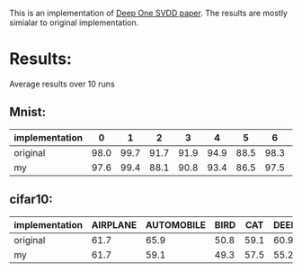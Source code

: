 This is an implementation of [Deep One SVDD paper](https://proceedings.mlr.press/v80/ruff18a.html). The results are mostly simialar to original implementation.

# Results:
Average results over 10 runs
## Mnist:
| implementation | 0    | 1    | 2    | 3    | 4    | 5    | 6    | 7    | 8    | 9    |
|----------------|------|------|------|------|------|------|------|------|------|------|
| original       | 98.0 | 99.7 | 91.7 | 91.9 | 94.9 | 88.5 | 98.3 | 94.6 | 93.9 | 96.5 |
| my             | 97.6 | 99.4 | 88.1 | 90.8 | 93.4 | 86.5 | 97.5 | 93.9 | 92.8 | 96.1 |

## cifar10:
| implementation | AIRPLANE | AUTOMOBILE | BIRD | CAT  | DEER | DOG  | FROG | HORSE | SHIP | TRUCK |
|----------------|----------|------------|------|------|------|------|------|-------|------|-------|
| original       | 61.7     | 65.9       | 50.8 | 59.1 | 60.9 | 65.7 | 67.7 | 67.3  | 75.9 | 73.1  |
| my             | 61.7     | 59.1       | 49.3 | 57.5 | 55.2 | 62.8 | 55.5 | 58.3  | 75.7 | 65.1  |